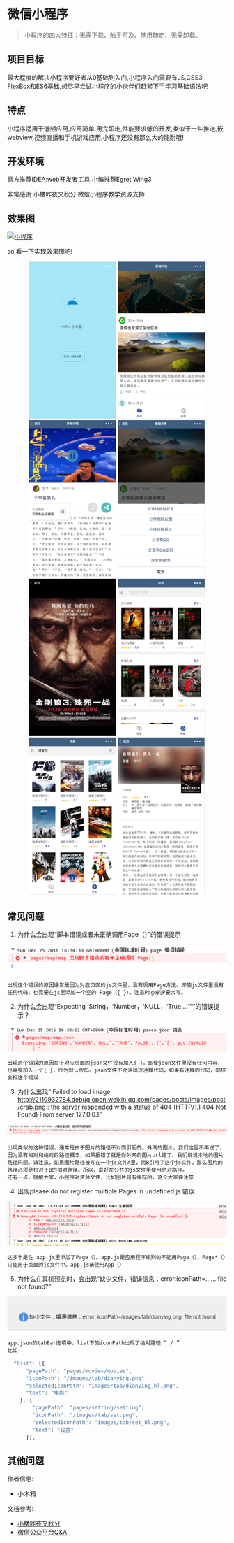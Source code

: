 # 微信小程序
> 小程序的四大特征：无需下载、触手可及、随用随走、无需卸载。

## 项目目标
 最大程度的解决小程序爱好者从0基础到入门,小程序入门需要有JS,CSS3 FlexBox和ES6基础,想尽早尝试小程序的小伙伴们赶紧下手学习基础语法吧

## 特点
 小程序适用于低频应用,应用简单,用完即走,性能要求低的开发,类似于一些推送,嵌webview,视频直播和手机游戏应用,小程序还没有那么大的能耐哦!

## 开发环境
官方推荐IDEA:web开发者工具,小编推荐Egret Wing3

非常感谢 小楼昨夜又秋分 微信小程序教学资源支持

## 效果图

[![小程序](http://www.android-gems.com/badge)](http://www.android-gems.com/badge)

so,看一下实现效果图吧!
<div  align="center">  
<img src="/images/document/weclome.png" width="200px" height="360px" />
<img src="/images/document/home.png" width="200px" height="360px"/>
<img src="/images/document/playmusic.png" width="200px" height="360px"/>
<img src="/images/document/share.png" width="200px" height="360px"/>
</div>


<div  align="center">  
<img src="/images/document/viewpreview.png" width="200px" height="360px" />
<img src="/images/document/movielist.png" width="200px" height="360px"/>
<img src="/images/document/movie_search.png" width="200px" height="360px"/>
<img src="/images/document/movie-info.png" width="200px" height="360px"/>
</div>

## 常见问题

 1. 为什么会出现“脚本错误或者未正确调用Page（）”的错误提示
 
 <img src="/images/document/page_error.png" />

```
出现这个错误的原因通常是因为对应页面的js文件里，没有调用Page方法。即使js文件里没有任何代码，也需要在js里添加一个空的 Page（{ }）。注意Page的P要大写。
```



2. 为什么会出现“Expecting ‘String，‘Number，‘NULL，‘True....’”’’的错误提示？
<img src="/images/document/invalid-error.png" />

```
出现这个错误的原因在于对应页面的json文件没有加入{ }。即使json文件里没有任何内容，也需要加入一个{ }，作为默认代码。json文件不允许出现注释代码，如果有注释的代码，同样会报这个错误
```



3. 为什么出现“ Failed to load image http://2110932784.debug.open.weixin.qq.com/pages/posts/images/post/crab.png : the server responded with a status of 404 (HTTP/1.1 404 Not Found) From server 127.0.0.1”
<img src="/images/document/faild_load.png" />

```
出现类似的这种错误，通常是由于图片的路径不对而引起的。外网的图片，我们这里不再说了，因为没有相对和绝对的路径概念，如果报错了就是你外网的图片url错了。我们说说本地的图片路径问题。请注意，如果图片路径被写在一个js文件A里，而B引用了这个js文件，那么图片的路径必须是相对于B的相对路径。所以，最好在公共的js文件里使用绝对路径。
还有一点，提醒大家，小程序对资源文件，比如图片是有缓存的，这个大家要注意
```  
  
  
  
4. 出现please do not register multiple Pages in undefined.js 错误
  <img src="/images/document/undenfinedjs.png" />
  
  ```
这多半是在 app.js里添加了Page（）。app.js是应用程序级别的不能用Page（），Page*（）只能用于页面的js文件中。app.js请使用App（）
```



5. 为什么在真机预览时，会出现“缺少文件，错误信息：error:iconPath=.......file not found?”

<img src="/images/document/FileNotFound.png" />


```
app.json的tabBar选项中，list下的iconPath出现了绝对路径 “ / ”
比如:
```


``` javascript
  "list": [{
      "pagePath": "pages/movies/movies",
      "iconPath": "/images/tab/dianying.png",
      "selectedIconPath": "images/tab/dianying_hl.png",
      "text": "电影"
    }, {
        "pagePath": "pages/setting/setting",
        "iconPath": "/images/tab/set.png",
        "selectedIconPath": "images/tab/set_hl.png",
        "text": "设置"
      }],   
```



## 其他问题
作者信息:
* 小木箱

文档参考:

* [小楼昨夜又秋分](https://zhuanlan.zhihu.com/oldtimes)
* [微信公众平台Q&A](http://developers.weixin.qq.com/home?tab=1&labels=&lang=zh_CN&token=)